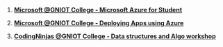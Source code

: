 1. [**Microsoft @GNIOT College - Microsoft Azure for Student**](https://git.arsh.dev/arshsahzad/Certificates/src/main/Workshop/01.pdf)

2. [**Microsoft @GNIOT College - Deploying Apps using Azure**](https://git.arsh.dev/arshsahzad/Certificates/src/main/Workshop/02.pdf)

3. [**CodingNinjas @GNIOT College - Data structures and Algo workshop**](https://git.arsh.dev/arshsahzad/Certificates/src/main/Workshop/03.pdf)
